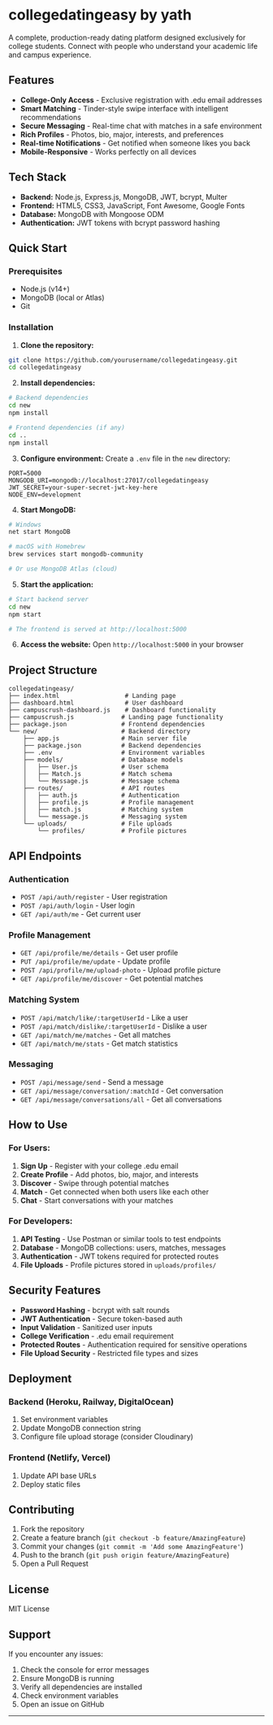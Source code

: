 # collegedatingeasy by yath

A complete, production-ready dating platform designed exclusively for college students. Connect with people who understand your academic life and campus experience.

## Features

- **College-Only Access** - Exclusive registration with .edu email addresses
- **Smart Matching** - Tinder-style swipe interface with intelligent recommendations
- **Secure Messaging** - Real-time chat with matches in a safe environment
- **Rich Profiles** - Photos, bio, major, interests, and preferences
- **Real-time Notifications** - Get notified when someone likes you back
- **Mobile-Responsive** - Works perfectly on all devices

## Tech Stack

- **Backend:** Node.js, Express.js, MongoDB, JWT, bcrypt, Multer
- **Frontend:** HTML5, CSS3, JavaScript, Font Awesome, Google Fonts
- **Database:** MongoDB with Mongoose ODM
- **Authentication:** JWT tokens with bcrypt password hashing

## Quick Start

### Prerequisites
- Node.js (v14+)
- MongoDB (local or Atlas)
- Git

### Installation

1. **Clone the repository:**
```bash
git clone https://github.com/yourusername/collegedatingeasy.git
cd collegedatingeasy
```

2. **Install dependencies:**
```bash
# Backend dependencies
cd new
npm install

# Frontend dependencies (if any)
cd ..
npm install
```

3. **Configure environment:**
Create a `.env` file in the `new` directory:
```env
PORT=5000
MONGODB_URI=mongodb://localhost:27017/collegedatingeasy
JWT_SECRET=your-super-secret-jwt-key-here
NODE_ENV=development
```

4. **Start MongoDB:**
```bash
# Windows
net start MongoDB

# macOS with Homebrew
brew services start mongodb-community

# Or use MongoDB Atlas (cloud)
```

5. **Start the application:**
```bash
# Start backend server
cd new
npm start

# The frontend is served at http://localhost:5000
```

6. **Access the website:**
Open `http://localhost:5000` in your browser

## Project Structure

```
collegedatingeasy/
├── index.html                  # Landing page
├── dashboard.html              # User dashboard
├── campuscrush-dashboard.js    # Dashboard functionality
├── campuscrush.js             # Landing page functionality
├── package.json               # Frontend dependencies
└── new/                       # Backend directory
    ├── app.js                 # Main server file
    ├── package.json           # Backend dependencies
    ├── .env                   # Environment variables
    ├── models/                # Database models
    │   ├── User.js            # User schema
    │   ├── Match.js           # Match schema
    │   └── Message.js         # Message schema
    ├── routes/                # API routes
    │   ├── auth.js            # Authentication
    │   ├── profile.js         # Profile management
    │   ├── match.js           # Matching system
    │   └── message.js         # Messaging system
    └── uploads/               # File uploads
        └── profiles/          # Profile pictures
```

## API Endpoints

### Authentication
- `POST /api/auth/register` - User registration
- `POST /api/auth/login` - User login
- `GET /api/auth/me` - Get current user

### Profile Management
- `GET /api/profile/me/details` - Get user profile
- `PUT /api/profile/me/update` - Update profile
- `POST /api/profile/me/upload-photo` - Upload profile picture
- `GET /api/profile/me/discover` - Get potential matches

### Matching System
- `POST /api/match/like/:targetUserId` - Like a user
- `POST /api/match/dislike/:targetUserId` - Dislike a user
- `GET /api/match/me/matches` - Get all matches
- `GET /api/match/me/stats` - Get match statistics

### Messaging
- `POST /api/message/send` - Send a message
- `GET /api/message/conversation/:matchId` - Get conversation
- `GET /api/message/conversations/all` - Get all conversations

## How to Use

### For Users:
1. **Sign Up** - Register with your college .edu email
2. **Create Profile** - Add photos, bio, major, and interests
3. **Discover** - Swipe through potential matches
4. **Match** - Get connected when both users like each other
5. **Chat** - Start conversations with your matches

### For Developers:
1. **API Testing** - Use Postman or similar tools to test endpoints
2. **Database** - MongoDB collections: users, matches, messages
3. **Authentication** - JWT tokens required for protected routes
4. **File Uploads** - Profile pictures stored in `uploads/profiles/`

## Security Features

- **Password Hashing** - bcrypt with salt rounds
- **JWT Authentication** - Secure token-based auth
- **Input Validation** - Sanitized user inputs
- **College Verification** - .edu email requirement
- **Protected Routes** - Authentication required for sensitive operations
- **File Upload Security** - Restricted file types and sizes

## Deployment

### Backend (Heroku, Railway, DigitalOcean)
1. Set environment variables
2. Update MongoDB connection string
3. Configure file upload storage (consider Cloudinary)

### Frontend (Netlify, Vercel)
1. Update API base URLs
2. Deploy static files

## Contributing

1. Fork the repository
2. Create a feature branch (`git checkout -b feature/AmazingFeature`)
3. Commit your changes (`git commit -m 'Add some AmazingFeature'`)
4. Push to the branch (`git push origin feature/AmazingFeature`)
5. Open a Pull Request

## License

MIT License

## Support

If you encounter any issues:
1. Check the console for error messages
2. Ensure MongoDB is running
3. Verify all dependencies are installed
4. Check environment variables
5. Open an issue on GitHub

---
